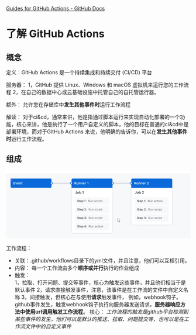 
[Guides for GitHub Actions - GitHub Docs](https://docs.github.com/en/actions/guides)

# 了解 GitHub Actions
## 概念


定义：GitHub Actions 是一个持续集成和持续交付 (CI/CD) 平台


服务器：
1，GitHub 提供 Linux、Windows 和 macOS 虚拟机来运行您的工作流程
2，在自己的数据中心或云基础设施中托管自己的自托管运行器。


额外：
允许您在存储库中**发生其他事件时**运行工作流程


解读：
对于ci&cd，通常来讲，他是指通过脚本运行来实现自动化部署的一个功能，核心来讲，他是执行了一个用户自定义的脚本，他的目标在普通的ci&cd中是部署环境，而对于GitHub Actions 来说，他明确的告诉你，可以在**发生其他事件时**运行工作流程。


## 组成


![](img/Pasted%20image%2020250328155103.png)


工作流程：
- 关联：.github/workflows目录下的yml文件，并且注意，他们可以互相引用。
- 内容： 每一个工作流由多个**顺序或并行**执行的作业组成
- 触发：   
			 1，拉取、打开问题、提交等事件，核心为触发这些事件，并且他们相当于是默认事件
			 2，请求直接触发事件，注意，该事件是在工作流的文件中自定义名称
			 3，间接触发，但核心在与使用**请求**触发事件，
				 例如，webhook钩子。github事件发生，触发webhook钩子执行向服务器发送请求，**服务器响应方法中使用url调用触发工作流程**。
				 核心： *工作流程的触发是github平台检测到某些事件的发生，他们可以是默认的推送、拉取、问题提交等，也可以是在工作流文件中的自定义事件*






